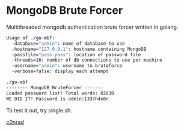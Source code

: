 MongoDB Brute Forcer
===================

Multithreaded mongodb authentication brute forcer written in golang.

```bash
Usage of ./go-mbf:
  -database="admin": name of database to use
  -hostname="127.0.0.1": hostname containing MongoDB
  -passfile="pass.pass": location of password file
  -threads=16: number of db connections to use per machine
  -username="admin": username to bruteforce
  -verbose=false: display each attempt
```

```bash
./go-mbf
-------- MongoDB BruteForcer -------
Loaded password list! Total words: 82830
WE DID IT! Password is admin:1337h4x0r
```

To test it out, try single.sh.

[c0nrad](mailto:poptarts4liffe@gmail.com)